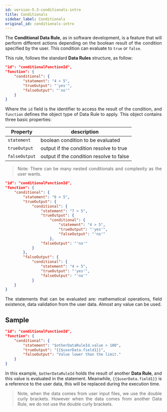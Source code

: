 ```yaml
---
id: version-5.3-conditionals-intro
title: Conditionals
sidebar_label: Conditionals
original_id: conditionals-intro
---
```

<div style="text-align: justify">

The **Conditional Data Rule**, as in software development, is a feature that will perform different actions depending on the boolean result of the condition specified by the user. This condition can evaluate to `true` or `false`.

This rule, follows the standard **Data Rules** structure, as follow:

```json
"id": "conditionalFunctionId",
"function": {
    "conditional": {
        "statement": "4 > 5",
        "trueOutput": "'yes'",
        "falseOutput": "'no'"
    }
}
```
Where the `id` field is the identifier to access the result of the condition, and `function` defines the object type of Data Rule to apply. This object contains three basic properties:

|Property|description|
|--------|-----------|
|`statement`| boolean condition to be evaluated|
|`trueOutput`| output if the condition resolve to true|
|`falseOutput`| output if the condition resolve to false|

>Note: There can be many nested conditionals and complexity as the user wants.

```json
"id": "conditionalFunctionId",
"function": {
    "conditional": {
        "statement": "6 > 5",
        "trueOutput": {
            "conditional": {
                "statement": "7 > 5",
                "trueOutput": {
                    "conditional": {
                        "statement": "4 > 5",
                        "trueOutput": "'yes'",
                        "falseOutput": "'no'"
                    },
                "falseOutput": "'no'"
            }
        },
        "falseOutput": {
            "conditional": {
                "statement": "4 > 5",
                "trueOutput": "'yes'",
                "falseOutput": "'no'"
            }
    }
}
```

The statements that can be evaluated are: mathematical operations, field existence, data validation from the user data. Almost any value can be used.

## Sample
```json
"id": "conditionalFunctionId",
"function": {
    "conditional": {
        "statement": "$otherDataRuleId.value > 100",
        "trueOutput": "{{$userData.field1}}",
        "falseOutput": "Value lower than the limit."
    }
}
```
In this example, `$otherDataRuleId` holds the result of another **Data Rule**, and this value is evaluated in the statement. Meanwhile, `{{$userData.field1}}` is a reference to the user data, this will be replaced during the execution time.

>Note, when the data comes from user input files, we use the double curly brackets. However when the data comes from another Data Rule, we do not use the double curly brackets.
